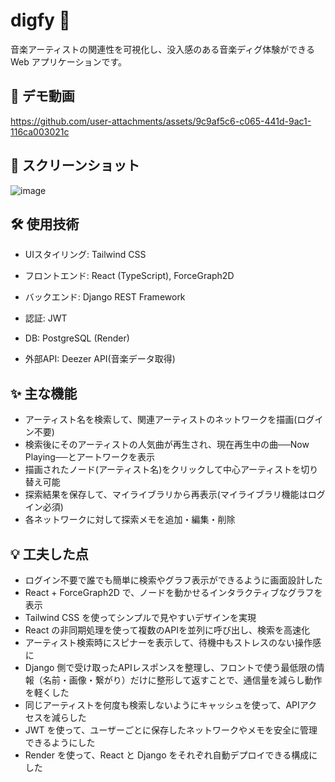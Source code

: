 # digfy 🎵

音楽アーティストの関連性を可視化し、没入感のある音楽ディグ体験ができる Web アプリケーションです。

## 🔗 デモ動画

https://github.com/user-attachments/assets/9c9af5c6-c065-441d-9ac1-116ca003021c

## 📸 スクリーンショット

![image](https://github.com/user-attachments/assets/73e81130-1234-4dd8-ac3d-3d70d1cb5633)

## 🛠️ 使用技術

* UIスタイリング: Tailwind CSS

* フロントエンド: React (TypeScript), ForceGraph2D

* バックエンド: Django REST Framework

* 認証: JWT

* DB: PostgreSQL (Render)

* 外部API: Deezer API(音楽データ取得)

## ✨ 主な機能

* アーティスト名を検索して、関連アーティストのネットワークを描画(ログイン不要)
* 検索後にそのアーティストの人気曲が再生され、現在再生中の曲──Now Playing──とアートワークを表示
* 描画されたノード(アーティスト名)をクリックして中心アーティストを切り替え可能
* 探索結果を保存して、マイライブラリから再表示(マイライブラリ機能はログイン必須)
* 各ネットワークに対して探索メモを追加・編集・削除

## 💡 工夫した点

* ログイン不要で誰でも簡単に検索やグラフ表示ができるように画面設計した
* React + ForceGraph2D で、ノードを動かせるインタラクティブなグラフを表示
* Tailwind CSS を使ってシンプルで見やすいデザインを実現
* React の非同期処理を使って複数のAPIを並列に呼び出し、検索を高速化
* アーティスト検索時にスピナーを表示して、待機中もストレスのない操作感に
* Django 側で受け取ったAPIレスポンスを整理し、フロントで使う最低限の情報（名前・画像・繋がり）だけに整形して返すことで、通信量を減らし動作を軽くした
* 同じアーティストを何度も検索しないようにキャッシュを使って、APIアクセスを減らした
* JWT を使って、ユーザーごとに保存したネットワークやメモを安全に管理できるようにした
* Render を使って、React と Django をそれぞれ自動デプロイできる構成にした
